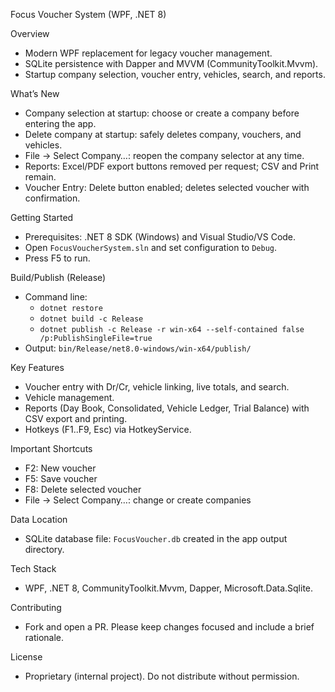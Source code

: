 Focus Voucher System (WPF, .NET 8)

Overview
- Modern WPF replacement for legacy voucher management.
- SQLite persistence with Dapper and MVVM (CommunityToolkit.Mvvm).
- Startup company selection, voucher entry, vehicles, search, and reports.

What’s New
- Company selection at startup: choose or create a company before entering the app.
- Delete company at startup: safely deletes company, vouchers, and vehicles.
- File → Select Company…: reopen the company selector at any time.
- Reports: Excel/PDF export buttons removed per request; CSV and Print remain.
- Voucher Entry: Delete button enabled; deletes selected voucher with confirmation.

Getting Started
- Prerequisites: .NET 8 SDK (Windows) and Visual Studio/VS Code.
- Open `FocusVoucherSystem.sln` and set configuration to `Debug`.
- Press F5 to run.

Build/Publish (Release)
- Command line:
  - `dotnet restore`
  - `dotnet build -c Release`
  - `dotnet publish -c Release -r win-x64 --self-contained false /p:PublishSingleFile=true`
- Output: `bin/Release/net8.0-windows/win-x64/publish/`

Key Features
- Voucher entry with Dr/Cr, vehicle linking, live totals, and search.
- Vehicle management.
- Reports (Day Book, Consolidated, Vehicle Ledger, Trial Balance) with CSV export and printing.
- Hotkeys (F1..F9, Esc) via HotkeyService.

Important Shortcuts
- F2: New voucher
- F5: Save voucher
- F8: Delete selected voucher
- File → Select Company…: change or create companies

Data Location
- SQLite database file: `FocusVoucher.db` created in the app output directory.

Tech Stack
- WPF, .NET 8, CommunityToolkit.Mvvm, Dapper, Microsoft.Data.Sqlite.

Contributing
- Fork and open a PR. Please keep changes focused and include a brief rationale.

License
- Proprietary (internal project). Do not distribute without permission.

